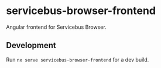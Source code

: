 # servicebus-browser-frontend

Angular frontend for Servicebus Browser.

## Development

Run `nx serve servicebus-browser-frontend` for a dev build.
